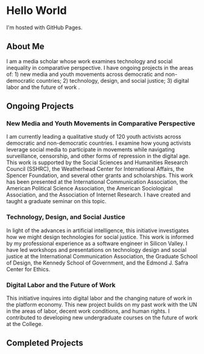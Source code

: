 <!DOCTYPE html>
<html>
<body>
<h1>Hello World</h1>
<p>I'm hosted with GitHub Pages.</p>
  <h2>About Me</h2>
  <p>I am a media scholar whose work examines technology and social inequality in comparative perspective. I have ongoing projects in the areas of: 1) new media and youth movements across democratic and non-democratic countries; 2) technology, design, and social justice; 3) digital labor and the future of work .</p>

<h2>Ongoing Projects</h2>
<p><h3>New Media and Youth Movements in Comparative Perspective</h3>
  I am currently leading a qualitative study of 120 youth activists across democratic and non-democratic countries. I examine how young activists leverage social media to participate in movements while navigating surveillance, censorship, and other forms of repression in the digital age. This work is supported by the Social Sciences and Humanities Research Council (SSHRC), the Weatherhead Center for International Affairs, the Spencer Foundation, and several other grants and scholarships. This work has been presented at the International Communication Association, the American Political Science Association, the American Sociological Association, and the Association of Internet Research. I have created and taught a graduate seminar on this topic.
  
  <h3>Technology, Design, and Social Justice</h3>
  
  In light of the advances in artificial intelligence, this initiative investigates how we might design technologies for social justice. This work is informed by my professional experience as a software engineer in Silicon Valley. I have led workshops and presentations on technology design and social justice at the International Communication Association, the Graduate School of Design, the Kennedy School of Government, and the Edmond J. Safra Center for Ethics. 
  
  <h3>Digital Labor and the Future of Work</h3>
  This initiative inquires into digital labor and the changing nature of work in the platform economy. This new project builds on my past work with the UN in the areas of labor, decent work conditions, and human rights. I contributed to developing new undergraduate courses on the future of work at the College.
  
  </p>
  </body>
  <h2>Completed Projects</h2>
  <h3></h3>
  <h3></h3>
  <h3></h3>
   
</html>

